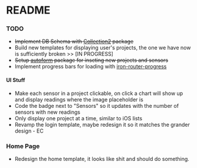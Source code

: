 # README

### TODO
- ~~Implement DB Schema with [Collection2](https://github.com/aldeed/meteor-collection2) package~~
- Build new templates for displaying user's projects, the one we have now is sufficiently broken >> [IN PROGRESS]
- ~~Setup [autoform](https://atmospherejs.com/package/autoform) package for inseting new projects and sensors~~
- Implement progress bars for loading with [iron-router-progress](https://atmospherejs.com/package/iron-router-progress)

#### UI Stuff
- Make each sensor in a project clickable, on click a chart will show up and display readings where the image placeholder is
- Code the badge next to "Sensors" so it updates with the number of sensors with new readings
- Only display one project at a time, similar to iOS lists
- Revamp the login template, maybe redesign it so it matches the grander design - EC

### Home Page
- Redesign the home template, it looks like shit and should do something. 

